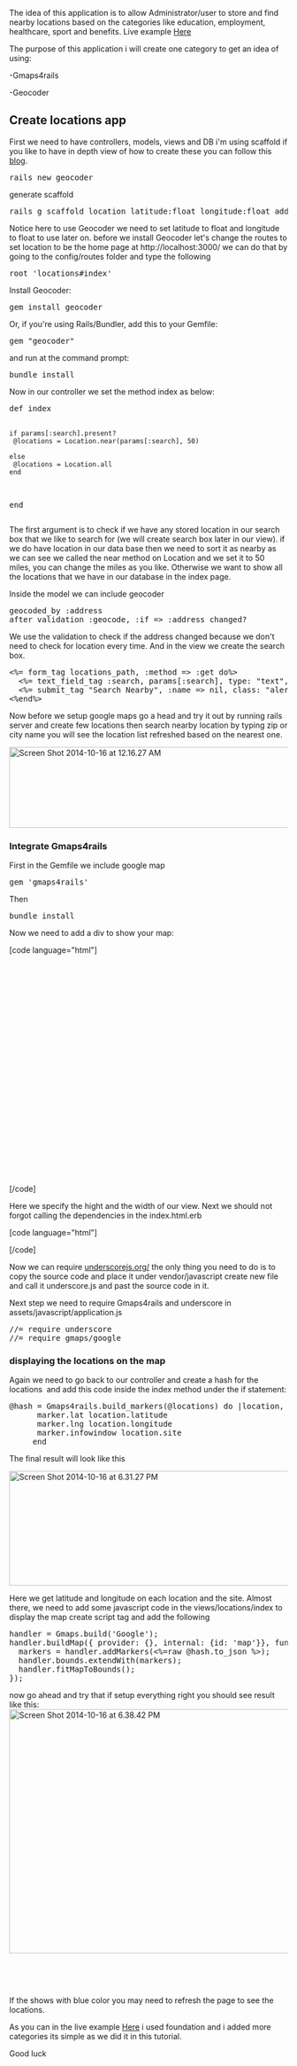 The idea of this application is to allow Administrator/user to store and find nearby locations based on the categories like education, employment, healthcare, sport and benefits. Live example <a href="http://sammy-geocoder.herokuapp.com/" target="blank">Here</a>

The purpose of this application i will create one category to get an idea of using:

-Gmaps4rails

-Geocoder
<h2>Create locations app</h2>
First we need to have controllers, models, views and DB i'm using scaffold if you like to have in depth view of how to create these you can follow this <a href="http://guides.rubyonrails.org/getting_started.html" target="blank">blog</a>.
<pre>rails new geocoder</pre>
generate scaffold
<pre>rails g scaffold location latitude:float longitude:float address:string site:string</pre>
Notice here to use Geocoder we need to set latitude to float and longitude to float to use later on.
before we install Geocoder let's change the routes to set location to be the home page at http://localhost:3000/ we can do that by going to the config/routes folder and type the following
<pre>root 'locations#index'</pre>
Install Geocoder:
<pre>gem install geocoder</pre>
Or, if you're using Rails/Bundler, add this to your Gemfile:
<pre>gem "geocoder"</pre>
and run at the command prompt:
<pre>bundle install</pre>
Now in our controller we set the method index as below:
<pre>def index
    
    if params[:search].present?
     @locations = Location.near(params[:search], 50) 
    
    else
     @locations = Location.all
    end 
end</pre>
The first argument is to check if we have any stored location in our search box that we like to search for (we will create search box later in our view).
if we do have location in our data base then we need to sort it as nearby as we can see we called the near method on Location and we set it to 50 miles, you can change the miles as you like.
Otherwise we want to show all the locations that we have in our database in the index page.

Inside the model we can include geocoder
<pre>geocoded_by :address
after_validation :geocode, :if =&gt; :address_changed?</pre>
We use the validation to check if the address changed because we don't need to check for location every time.
And in the view we create the search box.
<pre>&lt;%= form_tag locations_path, :method =&gt; :get do%&gt;
  &lt;%= text_field_tag :search, params[:search], type: "text",placeholder: "Search"%&gt;
  &lt;%= submit_tag "Search Nearby", :name =&gt; nil, class: "alert button expand"%&gt;
&lt;%end%&gt;</pre>
Now before we setup google maps go a head and try it out by running rails server and create few locations then search nearby location by typing zip or city name you will see the location list refreshed based on the nearest one.

<a href="https://rubyboard.files.wordpress.com/2014/10/screen-shot-2014-10-16-at-12-16-27-am.png"><img class="alignnone  wp-image-202" src="https://rubyboard.files.wordpress.com/2014/10/screen-shot-2014-10-16-at-12-16-27-am.png?w=300" alt="Screen Shot 2014-10-16 at 12.16.27 AM" width="552" height="146" /></a>
<h3>Integrate Gmaps4rails</h3>
First in the Gemfile we include google map
<pre>gem 'gmaps4rails'</pre>
Then
<pre>bundle install</pre>
Now we need to add a div to show your map:

[code language="html"]
<div style="width: 800px;">
 <div id="map" style="width: 800px; height: 400px;">
 </div>
</div>
[/code]

Here we specify the hight and the width of our view.
Next we should not forgot calling the dependencies in the index.html.erb

[code language="html"]

<script src="//maps.google.com/maps/api/js?v=3.13&amp;sensor=false&amp;libraries=geometry" type="text/javascript"></script><script src="//google-maps-utility-library-v3.googlecode.com/svn/tags/markerclustererplus/2.0.14/src/markerclusterer_packed.js" type="text/javascript"></script>

[/code]

Now we can require <a href="http://underscorejs.org/underscore.js">underscorejs.org/</a>
the only thing you need to do is to copy the source code and place it under vendor/javascript create new file and call it underscore.js and past the source code in it.

Next step we need to require Gmaps4rails and underscore in assets/javascript/application.js
<pre>//= require underscore
//= require gmaps/google
</pre>
<h3>displaying the locations on the map</h3>
Again we need to go back to our controller and create a hash for the locations  and add this code inside the index method under the if statement:
<pre>@hash = Gmaps4rails.build_markers(@locations) do |location, marker|
      marker.lat location.latitude
      marker.lng location.longitude
      marker.infowindow location.site
     end
</pre>
The final result will look like this

<a href="https://rubyboard.files.wordpress.com/2014/10/screen-shot-2014-10-16-at-6-31-27-pm.png"><img class="alignnone  wp-image-203" src="https://rubyboard.files.wordpress.com/2014/10/screen-shot-2014-10-16-at-6-31-27-pm.png?w=300" alt="Screen Shot 2014-10-16 at 6.31.27 PM" width="525" height="207" /></a>

Here we get latitude and longitude on each location and the site.
Almost there, we need to add some javascript code in the views/locations/index to display the map
create script tag and add the following
<pre>handler = Gmaps.build('Google');
handler.buildMap({ provider: {}, internal: {id: 'map'}}, function(){
  markers = handler.addMarkers(&lt;%=raw @hash.to_json %&gt;);
  handler.bounds.extendWith(markers);
  handler.fitMapToBounds();
});
</pre>
now go ahead and try that if setup everything right you should see result like this:
<a href="https://rubyboard.files.wordpress.com/2014/10/screen-shot-2014-10-16-at-6-38-42-pm.png"><img class="alignnone  wp-image-204" src="https://rubyboard.files.wordpress.com/2014/10/screen-shot-2014-10-16-at-6-38-42-pm.png?w=300" alt="Screen Shot 2014-10-16 at 6.38.42 PM" width="654" height="441" /></a>

&nbsp;

&nbsp;

If the shows with blue color you may need to refresh the page to see the locations.

As you can in the live example <a href="http://sammy-geocoder.herokuapp.com/" target="blank">Here</a>
i used foundation and i added more categories its simple as we did it in this tutorial. 

Good luck 